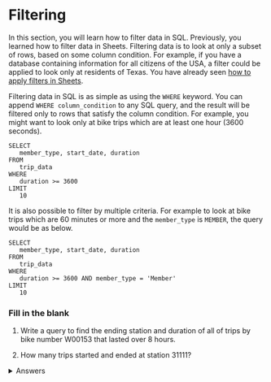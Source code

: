 <!-- Copyright (C)  Google, Runestone Interactive LLC
  This work is licensed under the Creative Commons Attribution-ShareAlike 4.0
  International License. To view a copy of this license, visit
  http://creativecommons.org/licenses/by-sa/4.0/. -->

Filtering
=========

In this section, you will learn how to filter data in SQL. Previously,
you learned how to filter data in Sheets. Filtering data is to look at
only a subset of rows, based on some column condition. For example, if
you have a database containing information for all citizens of the USA,
a filter could be applied to look only at residents of Texas. You have
already seen
[how to apply filters in Sheets](../filtering_and_grouping/filtering_data.md).

Filtering data in SQL is as simple as using the `WHERE` keyword. You can
append `WHERE column_condition` to any SQL query, and the result will be
filtered only to rows that satisfy the column condition. For example,
you might want to look only at bike trips which are at least one hour
(3600 seconds).

``` {sql}
SELECT
   member_type, start_date, duration
FROM
   trip_data
WHERE
   duration >= 3600
LIMIT
   10
```

It is also possible to filter by multiple criteria. For example to look
at bike trips which are 60 minutes or more and the `member_type` is
`MEMBER`, the query would be as below.

``` {sql}
SELECT
   member_type, start_date, duration
FROM
   trip_data
WHERE
   duration >= 3600 AND member_type = 'Member'
LIMIT
   10
```

### Fill in the blank

1. Write a query to find the ending station and duration of all of trips by
bike number W00153 that lasted over 8 hours.

2. How many trips started and ended at station 31111?

<details>
<summary>Answers</summary>
<br>
 
1. 31606, 40791, 31703, 40820
 
2. 92

</details>
